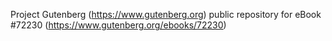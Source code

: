 Project Gutenberg (https://www.gutenberg.org) public repository
for eBook #72230 (https://www.gutenberg.org/ebooks/72230)
